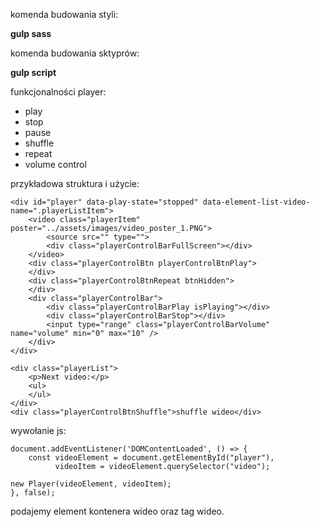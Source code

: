 komenda budowania styli:

**gulp sass**

komenda budowania sktyprów:

**gulp script**

funkcjonalności player:

- play
- stop
- pause
- shuffle
- repeat
- volume control

przykładowa struktura i użycie:

    <div id="player" data-play-state="stopped" data-element-list-video-name=".playerListItem">
        <video class="playerItem" poster="../assets/images/video_poster_1.PNG">
            <source src="" type="">
            <div class="playerControlBarFullScreen"></div>
        </video>
        <div class="playerControlBtn playerControlBtnPlay">
        </div>
        <div class="playerControlBtnRepeat btnHidden">
        </div>
        <div class="playerControlBar">
            <div class="playerControlBarPlay isPlaying"></div>
            <div class="playerControlBarStop"></div>
            <input type="range" class="playerControlBarVolume" name="volume" min="0" max="10" />
        </div>
    </div>

    <div class="playerList">
        <p>Next video:</p>
        <ul>
        </ul>
    </div>
    <div class="playerControlBtnShuffle">shuffle wideo</div>
    
wywołanie js:


    document.addEventListener('DOMContentLoaded', () => {
        const videoElement = document.getElementById("player"),
              videoItem = videoElement.querySelector("video");

    new Player(videoElement, videoItem);
    }, false);    
    
podajemy element kontenera wideo oraz tag wideo.     
    